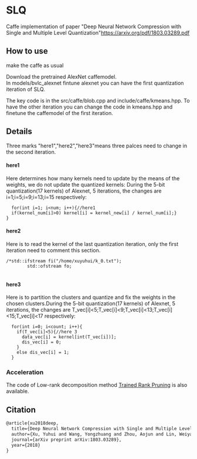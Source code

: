 # SLQ
Caffe implementation of paper "Deep Neural Network Compression with Single and Multiple Level Quantization"<https://arxiv.org/pdf/1803.03289.pdf><br>

## How to use
make the caffe as usual<br>

Download the pretrained AlexNet caffemodel. <br>
In models/bvlc_alexnet fintune alexnet you can have the first quantization iteration of SLQ. <br>

The key code is in the src/caffe/blob.cpp and include/caffe/kmeans.hpp. To have the other iteration you can change the code in kmeans.hpp and finetune the caffemodel of the first iteration.<br>

## Details
Three marks "here1","here2","here3"means three palces need to change in the second iteration.
#### here1
Here determines how many kernels need to update by the means of the weights, we do not update the quantized kernels:
During the 5-bit quantization(17 kernels) of Alexnet, 5 iterations, the changes are i=1;i=5;i=9;i=13;i=15 respectively:
```
  for(int i=1; i<num; i++){//here1
  if(kernel_num[i]>0) kernel[i] = kernel_new[i] / kernel_num[i];}
}
```

#### here2
Here is to read the kernel of the last quantization iteration, only the first iteration need to comment this section.
```
/*std::ifstream fi("/home/xuyuhui/k_0.txt");
        std::ofstream fo;	
        
```
#### here3
Here is to partition the clusters and quantize and fix the weights in the chosen clusters.During the 5-bit quantization(17 kernels) of Alexnet, 5 iterations, the changes are T_vec[i]<5;T_vec[i]<9;T_vec[i]<13;T_vec[i]<15;T_vec[i]<17 respectively:
```
  for(int i=0; i<count; i++){
    if(T_vec[i]<5){//here 3
      data_vec[i] = kernel[int(T_vec[i])];
      dis_vec[i] = 0;
    }
    else dis_vec[i] = 1;
  }
```


### Acceleration
The code of Low-rank decomposition method [Trained Rank Pruning](https://github.com/yuhuixu1993/Trained-Rank-Pruning) is also available. 

## Citation
```latex
@article{xu2018deep,
  title={Deep Neural Network Compression with Single and Multiple Level Quantization},
  author={Xu, Yuhui and Wang, Yongzhuang and Zhou, Aojun and Lin, Weiyao and Xiong, Hongkai},
  journal={arXiv preprint arXiv:1803.03289},
  year={2018}
}
